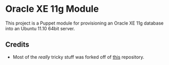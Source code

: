 Oracle XE 11g Module
=================

This project is a Puppet module for provisioning an Oracle XE 11g database into an Ubuntu 11.10 64bit server.

Credits
-------
* Most of the *really* tricky stuff was forked off of [this](https://github.com/codescape/vagrant-oracle-xe) repository.

